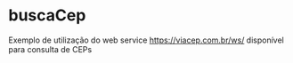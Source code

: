 # buscaCep
Exemplo de utilização do web service https://viacep.com.br/ws/ disponível para consulta de CEPs
